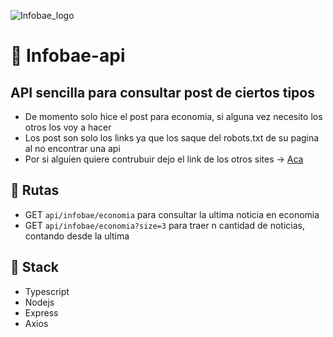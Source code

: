 ![Infobae_logo](https://user-images.githubusercontent.com/68082746/163064760-34ec0f9f-0ad1-4c06-81aa-235acaf0b99e.svg)

# 🤖 Infobae-api

## API sencilla para consultar post de ciertos tipos

- De momento solo hice el post para economia, si alguna vez necesito los otros los voy a hacer
- Los post son solo los links ya que los saque del robots.txt de su pagina al no encontrar una api
- Por si alguien quiere contrubuir dejo el link de los otros sites -> [Aca](https://www.infobae.com/robots.txt)

## 🚧 Rutas

- GET ```api/infobae/economia``` para consultar la ultima noticia en economia
- GET ```api/infobae/economia?size=3``` para traer n cantidad de noticias, contando desde la ultima

## 🧰 Stack

- Typescript
- Nodejs
- Express
- Axios
